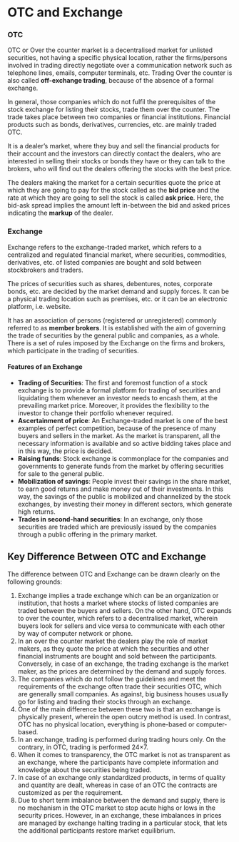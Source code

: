 # OTC and Exchange

### OTC

OTC or Over the counter market is a decentralised market for unlisted securities, not having a specific physical location, rather the firms/persons involved in trading directly negotiate over a communication network such as telephone lines, emails, computer terminals, etc. Trading Over the counter is also called **off-exchange trading**, because of the absence of a formal exchange.

In general, those companies which do not fulfil the prerequisites of the stock exchange for listing their stocks, trade them over the counter. The trade takes place between two companies or financial institutions. Financial products such as bonds, derivatives, currencies, etc. are mainly traded OTC.

It is a dealer’s market, where they buy and sell the financial products for their account and the investors can directly contact the dealers, who are interested in selling their stocks or bonds they have or they can talk to the brokers, who will find out the dealers offering the stocks with the best price.

The dealers making the market for a certain securities quote the price at which they are going to pay for the stock called as the  **bid price**  and the rate at which they are going to sell the stock is called  **ask price**. Here, the bid-ask spread implies the amount left in-between the bid and asked prices indicating the  **markup**  of the dealer.

### Exchange

Exchange refers to the exchange-traded market, which refers to a centralized and regulated financial market, where securities, commodities, derivatives, etc. of listed companies are bought and sold between stockbrokers and traders.

The prices of securities such as shares, debentures, notes, corporate bonds, etc. are decided by the market demand and supply forces. It can be a physical trading location such as premises, etc. or it can be an electronic platform, i.e. website.

It has an association of persons (registered or unregistered) commonly referred to as **member brokers**. It is established with the aim of governing the trade of securities by the general public and companies, as a whole. There is a set of rules imposed by the Exchange on the firms and brokers, which participate in the trading of securities.

#### Features of an Exchange

-   **Trading of Securities**: The first and foremost function of a stock exchange is to provide a formal platform for trading of securities and liquidating them whenever an investor needs to encash them, at the prevailing market price. Moreover, it provides the flexibility to the investor to change their portfolio whenever required.
-   **Ascertainment of price**: An Exchange-traded market is one of the best examples of perfect competition, because of the presence of many buyers and sellers in the market. As the market is transparent, all the necessary information is available and so active bidding takes place and in this way, the price is decided.
-   **Raising funds**: Stock exchange is commonplace for the companies and governments to generate funds from the market by offering securities for sale to the general public.
-   **Mobilization of savings**: People invest their savings in the share market, to earn good returns and make money out of their investments. In this way, the savings of the public is mobilized and channelized by the stock exchanges, by investing their money in different sectors, which generate high returns.
-   **Trades in second-hand securities**: In an exchange, only those securities are traded which are previously issued by the companies through a public offering in the primary market.

## Key Difference Between OTC and Exchange

The difference between OTC and Exchange can be drawn clearly on the following grounds:

1.  Exchange implies a trade exchange which can be an organization or institution, that hosts a market where stocks of listed companies are traded between the buyers and sellers. On the other hand, OTC expands to over the counter, which refers to a decentralised market, wherein buyers look for sellers and vice versa to communicate with each other by way of computer network or phone.
2.  In an over the counter market the dealers play the role of market makers, as they quote the price at which the securities and other financial instruments are bought and sold between the participants. Conversely, in case of an exchange, the trading exchange is the market maker, as the prices are determined by the demand and supply forces.
3.  The companies which do not follow the guidelines and meet the requirements of the exchange often trade their securities OTC, which are generally small companies. As against, big business houses usually go for listing and trading their stocks through an exchange.
4.  One of the main difference between these two is that an exchange is physically present, wherein the open outcry method is used. In contrast, OTC has no physical location, everything is phone-based or computer-based.
5.  In an exchange, trading is performed during trading hours only. On the contrary, in OTC, trading is performed 24×7.
6.  When it comes to transparency, the OTC market is not as transparent as an exchange, where the participants have complete information and knowledge about the securities being traded.
7.  In case of an exchange only standardized products, in terms of quality and quantity are dealt, whereas in case of an OTC the contracts are customized as per the requirement.
8.  Due to short term imbalance between the demand and supply, there is no mechanism in the OTC market to stop acute highs or lows in the security prices. However, in an exchange, these imbalances in prices are managed by exchange halting trading in a particular stock, that lets the additional participants restore market equilibrium.